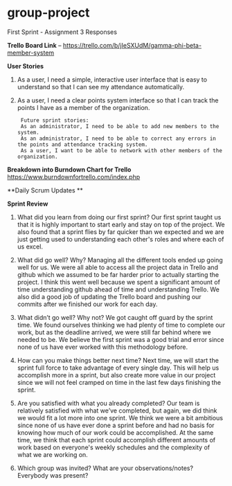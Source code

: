 # group-project
First Sprint - Assignment 3 Responses 

**Trello Board Link** – https://trello.com/b/jIeSXUdM/gamma-phi-beta-member-system 

**User Stories**
1. As a user, I need a simple, interactive user interface that is easy to understand so that I can see my attendance automatically.
2. As a user, I need a clear points system interface so that I can track the points I have as a member of the organization. 

        Future sprint stories:
        As an administrator, I need to be able to add new members to the system.
        As an administrator, I need to be able to correct any errors in the points and attendance tracking system.
        As a user, I want to be able to network with other members of the organization. 

**Breakdown into Burndown Chart for Trello**
https://www.burndownfortrello.com/index.php 

**Daily Scrum Updates **


**Sprint Review**

1. What did you learn from doing our first sprint?
Our first sprint taught us that it is highly important to start early and stay on top of the project. We also found that a sprint flies by far quicker than we expected and we are  just getting used to understanding each other's roles and where each of us excel. 

2. What did go well? Why?
Managing all the different tools ended up going well for us. We were all able to access all the project data in Trello and github which we assumed to be far harder prior to actually starting the project. I think this went well because we spent a significant amount of time understanding github ahead of time and understanding Trello. We also did a good job of updating the Trello board and pushing our commits after we finished our work for each day. 

3. What didn’t go well? Why not?
We got caught off guard by the sprint time. We found ourselves thinking we had plenty of time to complete our work, but as the deadline arrived, we were still far behind where we needed to be. We believe the first sprint was a good trial and error since none of us have ever worked with this methodology before. 

4. How can you make things better next time?
Next time, we will start the sprint full force to take advantage of every single day. This will help us accomplish more in a sprint, but also create more value in our project since we will not feel cramped on time in the last few days finishing the sprint. 

5. Are you satisfied with what you already completed?
Our team is relatively satisfied with what we’ve completed, but again, we did think we would fit a lot more into one sprint. We think we were a bit ambitious since none of us have ever done a sprint before and had no basis for knowing how much of our work could be accomplished. At the same time, we think that each sprint could accomplish different amounts of work based on everyone's weekly schedules and the complexity of what we are working on. 

6. Which group was invited? What are your observations/notes? Everybody was present?

